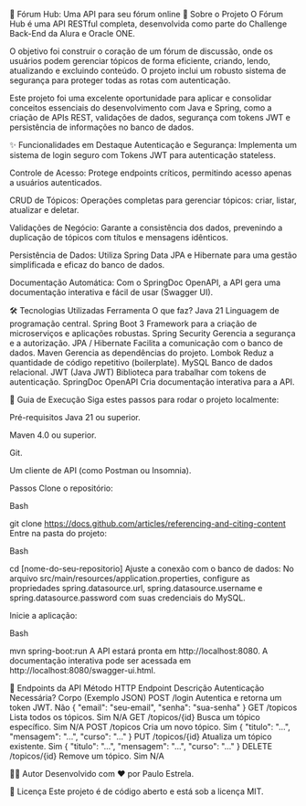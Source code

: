 🚀 Fórum Hub: Uma API para seu fórum online
📖 Sobre o Projeto
O Fórum Hub é uma API RESTful completa, desenvolvida como parte do Challenge Back-End da Alura e Oracle ONE. 

O objetivo foi construir o coração de um fórum de discussão, onde os usuários podem gerenciar tópicos de forma eficiente, criando, lendo, atualizando e excluindo conteúdo. O projeto inclui um robusto sistema de segurança para proteger todas as rotas com autenticação.

Este projeto foi uma excelente oportunidade para aplicar e consolidar conceitos essenciais do desenvolvimento com Java e Spring, como a criação de APIs REST, validações de dados, segurança com tokens JWT e persistência de informações no banco de dados.

✨ Funcionalidades em Destaque
Autenticação e Segurança: Implementa um sistema de login seguro com Tokens JWT para autenticação stateless.

Controle de Acesso: Protege endpoints críticos, permitindo acesso apenas a usuários autenticados.

CRUD de Tópicos: Operações completas para gerenciar tópicos: criar, listar, atualizar e deletar.

Validações de Negócio: Garante a consistência dos dados, prevenindo a duplicação de tópicos com títulos e mensagens idênticos.

Persistência de Dados: Utiliza Spring Data JPA e Hibernate para uma gestão simplificada e eficaz do banco de dados.

Documentação Automática: Com o SpringDoc OpenAPI, a API gera uma documentação interativa e fácil de usar (Swagger UI).

🛠️ Tecnologias Utilizadas
Ferramenta	O que faz?
Java 21	Linguagem de programação central.
Spring Boot 3	Framework para a criação de microserviços e aplicações robustas.
Spring Security	Gerencia a segurança e a autorização.
JPA / Hibernate	Facilita a comunicação com o banco de dados.
Maven	Gerencia as dependências do projeto.
Lombok	Reduz a quantidade de código repetitivo (boilerplate).
MySQL	Banco de dados relacional.
JWT (Java JWT)	Biblioteca para trabalhar com tokens de autenticação.
SpringDoc OpenAPI	Cria documentação interativa para a API.

🚀 Guia de Execução
Siga estes passos para rodar o projeto localmente:

Pré-requisitos
Java 21 ou superior.

Maven 4.0 ou superior.

Git.

Um cliente de API (como Postman ou Insomnia).

Passos
Clone o repositório:

Bash

git clone https://docs.github.com/articles/referencing-and-citing-content
Entre na pasta do projeto:

Bash

cd [nome-do-seu-repositorio]
Ajuste a conexão com o banco de dados:
No arquivo src/main/resources/application.properties, configure as propriedades spring.datasource.url, spring.datasource.username e spring.datasource.password com suas credenciais do MySQL.

Inicie a aplicação:

Bash

mvn spring-boot:run
A API estará pronta em http://localhost:8080. A documentação interativa pode ser acessada em http://localhost:8080/swagger-ui.html.

📄 Endpoints da API
Método HTTP	Endpoint	Descrição	Autenticação Necessária?	Corpo (Exemplo JSON)
POST	/login	Autentica e retorna um token JWT.	Não	{ "email": "seu-email", "senha": "sua-senha" }
GET	/topicos	Lista todos os tópicos.	Sim	N/A
GET	/topicos/{id}	Busca um tópico específico.	Sim	N/A
POST	/topicos	Cria um novo tópico.	Sim	{ "titulo": "...", "mensagem": "...", "curso": "..." }
PUT	/topicos/{id}	Atualiza um tópico existente.	Sim	{ "titulo": "...", "mensagem": "...", "curso": "..." }
DELETE	/topicos/{id}	Remove um tópico.	Sim	N/A

👨‍💻 Autor
Desenvolvido com ❤️ por Paulo Estrela.

📜 Licença
Este projeto é de código aberto e está sob a licença MIT.
